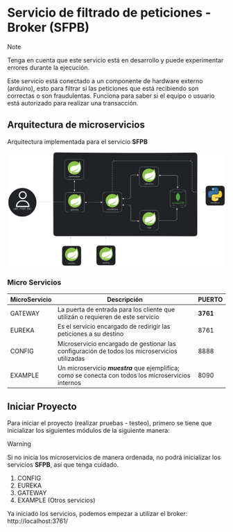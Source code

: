 # Servicio de filtrado de peticiones - Broker (SFPB)

> [!NOTE]  
> Tenga en cuenta que este servicio está en desarrollo y puede experimentar 
> errores durante la ejecución.

Este servicio está conectado a un componente de hardware externo (arduino), 
esto para filtrar si las peticiones que está recibiendo son correctas o son 
fraudulentas. Funciona para saber si el equipo o usuario está autorizado para 
realizar una transacción.

## Arquitectura de microservicios

Arquitectura implementada para el servicio **SFPB**

<img src="assets/SFPN.png" style="border-radius: 15px;" />

### Micro Servicios

| MicroServicio | Descripción                                                                                           | PUERTO    |
|---------------|-------------------------------------------------------------------------------------------------------|-----------|
| GATEWAY       | La puerta de entrada para los cliente que utilizán o requieren de este servicio                       | **3761**  |
| EUREKA        | Es el servicio encargado de redirigir las peticiones a su destino                                     | 8761      |
| CONFIG        | Microservicio encargado de gestionar las configuración de todos los microservicios utilizadas         | 8888      |
| EXAMPLE       | Un microservicio _**muestra**_ que ejemplifica; como se conecta con todos los microservicios internos | 8090      |

## Iniciar Proyecto

Para iniciar el proyecto (realizar pruebas - testeo), primero se tiene que inicializar los
siguientes módulos de la siguiente manera:

> [!WARNING]  
> Si no inicia los microservicios de manera ordenada, no podrá inicializar los servicios **SFPB**, 
> así que tenga cuidado.

1. CONFIG
2. EUREKA
3. GATEWAY
4. EXAMPLE (Otros servicios)

Ya iniciado los servicios, podemos empezar a utilizar el broker: http://localhost:3761/
